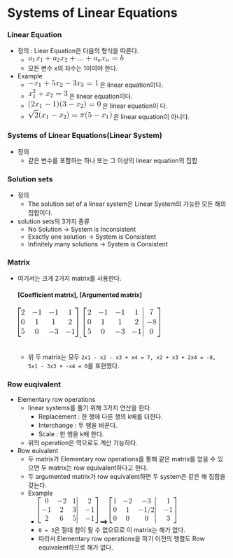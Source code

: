# Systems of Linear Equations
### Linear Equation
* 정의 : Liear Equation은 다음의 형식을 따른다.
    * ![Linear Equation Error](https://github.com/kaonmir/Linear-algebra/blob/master/Image/01/LinearEquation.gif)
    * 모든 변수 x의 차수는 1이여야 한다.
* Example
    * ![Linear Equation Error](https://github.com/kaonmir/Linear-algebra/blob/master/Image/01/LinearEquation_ex1.gif) 은 linear equation이다.
    * ![Linear Equation Error](https://github.com/kaonmir/Linear-algebra/blob/master/Image/01/LinearEquation_ex2.gif) 은 linear equation이다.
    * ![Linear Equation Error](https://github.com/kaonmir/Linear-algebra/blob/master/Image/01/LinearEquation_ex3.gif) 은 linear equation이 다.
    * ![Linear Equation Error](https://github.com/kaonmir/Linear-algebra/blob/master/Image/01/LinearEquation_ex4.gif) 은 linear equation이 아니다.
### Systems of Linear Equations(Linear System)
* 정의
    * 같은 변수를 포함하는 하나 또는 그 이상의 linear equation의 집합
### Solution sets
* 정의
    * The solution set of a linear system은 Linear System의 가능한 모든 해의 집합이다.
* solution sets의 3가지 종류
    * No Solution -> System is Inconsistent
    * Exactly one solution -> System is Consistent
    * Infinitely many solutions -> System is Consistent
### Matrix
* 여기서는 크게 2가지 matrix를 사용한다.
    #### [Coefficient matrix], [Argumented matrix]
    ###### ![Coefficient matrix](https://github.com/kaonmir/Linear-algebra/blob/master/Image/01/Coefficient%20matrix.gif) , ![Argumented matrix](https://github.com/kaonmir/Linear-algebra/blob/master/Image/01/Argumented%20matrix.gif)
    * 위 두 matrix는 모두 `2x1 - x2 - x3 + x4 = 7, x2 + x3 + 2x4 = -8, 5x1 - 3x3 + -x4 = 0`를 표현했다.
### Row euqivalent
* Elementary row operations
    * linear systems를 풀기 위해 3가지 연산을 한다.
        * Replacement : 한 행에 다른 행의 k배를 더한다.
        * Interchange : 두 행을 바꾼다.
        * Scale : 한 행을 k배 한다.
    * 위의 operation은 역으로도 계산 가능하다.
* Row euivalent
    * 두 matrix가 Elementary row operations를 통해 같은 matrix를 얻을 수 있으면 두 matrix는 row equivalent하다고 한다.
    * 두 argumented matrix가 row equivalent하면 두 system은 같은 해 집합을 갖는다.
    * Example
      * ![Argumented matrix](https://github.com/kaonmir/Linear-algebra/blob/master/Image/01/Example1.gif) **==>** ![Argumented matrix](https://github.com/kaonmir/Linear-algebra/blob/master/Image/01/Example2.gif)
      * `0 = 3`은 절대 참이 될 수 없으므로 이 matrix는 해가 없다.
      * 따라서 Elementary row operations을 하기 이전의 행렬도 Row equivalent하므로 해가 없다.
      
